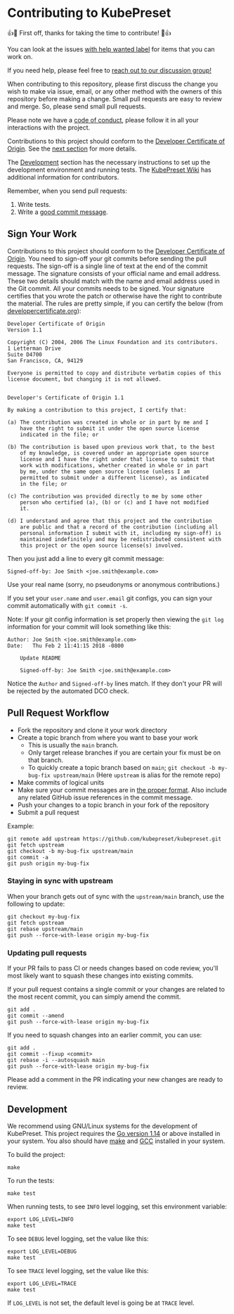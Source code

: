 # Contributing to KubePreset

:+1::tada: First off, thanks for taking the time to contribute!
:tada::+1:

You can look at the issues [with help wanted label][help-wanted] for items that
you can work on.

If you need help, please feel free to [reach out to our discussion
group!][group]

When contributing to this repository, please first discuss the change you wish
to make via issue, email, or any other method with the owners of this repository
before making a change.  Small pull requests are easy to review and merge.  So,
please send small pull requests.

Please note we have a [code of conduct][conduct], please follow it in all your
interactions with the project.

Contributions to this project should conform to the [Developer Certificate of
Origin][dco].  See the [next section](#sign-your-work) for more details.

The [Development](#development) section has the necessary instructions to set up
the development environment and running tests.  The [KubePreset Wiki][wiki] has
additional information for contributors.

Remember, when you send pull requests:

1. Write tests.
2. Write a [good commit message][commit-message].

## Sign Your Work

Contributions to this project should conform to the [Developer Certificate of
Origin][dco].  You need to sign-off your git commits before sending the pull
requests.  The sign-off is a single line of text at the end of the commit
message.  The signature consists of your official name and email address.  These
two details should match with the name and email address used in the Git commit.
All your commits needs to be signed.  Your signature certifies that you wrote
the patch or otherwise have the right to contribute the material.  The rules are
pretty simple, if you can certify the below (from
[developercertificate.org][dco]):

```
Developer Certificate of Origin
Version 1.1

Copyright (C) 2004, 2006 The Linux Foundation and its contributors.
1 Letterman Drive
Suite D4700
San Francisco, CA, 94129

Everyone is permitted to copy and distribute verbatim copies of this
license document, but changing it is not allowed.


Developer's Certificate of Origin 1.1

By making a contribution to this project, I certify that:

(a) The contribution was created in whole or in part by me and I
    have the right to submit it under the open source license
    indicated in the file; or

(b) The contribution is based upon previous work that, to the best
    of my knowledge, is covered under an appropriate open source
    license and I have the right under that license to submit that
    work with modifications, whether created in whole or in part
    by me, under the same open source license (unless I am
    permitted to submit under a different license), as indicated
    in the file; or

(c) The contribution was provided directly to me by some other
    person who certified (a), (b) or (c) and I have not modified
    it.

(d) I understand and agree that this project and the contribution
    are public and that a record of the contribution (including all
    personal information I submit with it, including my sign-off) is
    maintained indefinitely and may be redistributed consistent with
    this project or the open source license(s) involved.
```

Then you just add a line to every git commit message:

    Signed-off-by: Joe Smith <joe.smith@example.com>

Use your real name (sorry, no pseudonyms or anonymous contributions.)

If you set your `user.name` and `user.email` git configs, you can sign your
commit automatically with `git commit -s`.

Note: If your git config information is set properly then viewing the `git log`
information for your commit will look something like this:

```
Author: Joe Smith <joe.smith@example.com>
Date:   Thu Feb 2 11:41:15 2018 -0800

    Update README

    Signed-off-by: Joe Smith <joe.smith@example.com>
```

Notice the `Author` and `Signed-off-by` lines match. If they don't
your PR will be rejected by the automated DCO check.

## Pull Request Workflow

- Fork the repository and clone it your work directory
- Create a topic branch from where you want to base your work
  - This is usually the `main` branch.
  - Only target release branches if you are certain your fix must be on that
    branch.
  - To quickly create a topic branch based on `main`; ``git checkout -b
    my-bug-fix upstream/main`` (Here `upstream` is alias for the remote repo)
- Make commits of logical units
- Make sure your commit messages are in [the proper format][commit-message].
  Also include any related GitHub issue references in the commit message.
- Push your changes to a topic branch in your fork of the repository
- Submit a pull request

Example:

```shell
git remote add upstream https://github.com/kubepreset/kubepreset.git
git fetch upstream
git checkout -b my-bug-fix upstream/main
git commit -a
git push origin my-bug-fix
```

### Staying in sync with upstream

When your branch gets out of sync with the `upstream/main` branch, use the
following to update:

``` shell
git checkout my-bug-fix
git fetch upstream
git rebase upstream/main
git push --force-with-lease origin my-bug-fix
```

### Updating pull requests

If your PR fails to pass CI or needs changes based on code review, you'll most
likely want to squash these changes into existing commits.

If your pull request contains a single commit or your changes are related to the
most recent commit, you can simply amend the commit.

```
git add .
git commit --amend
git push --force-with-lease origin my-bug-fix
```

If you need to squash changes into an earlier commit, you can use:

```
git add .
git commit --fixup <commit>
git rebase -i --autosquash main
git push --force-with-lease origin my-bug-fix
```

Please add a comment in the PR indicating your new changes are ready to review.

## Development

We recommend using GNU/Linux systems for the development of KubePreset. This
project requires the [Go version 1.14][go] or above installed in your
system. You also should have [make][make] and [GCC][gcc] installed in your
system.

To build the project:

    make

To run the tests:

    make test

When running tests, to see `INFO` level logging, set this environment variable:

    export LOG_LEVEL=INFO
    make test

To see `DEBUG` level logging, set the value like this:

    export LOG_LEVEL=DEBUG
    make test

To see `TRACE` level logging, set the value like this:

    export LOG_LEVEL=TRACE
    make test

If `LOG_LEVEL` is not set, the default level is going be at `TRACE` level.

[help-wanted]: https://github.com/kubepreset/kubepreset/issues?q=is%3Aissue+is%3Aopen+label%3A%22help+wanted%22
[conduct]: https://github.com/kubepreset/kubepreset/blob/main/CODE_OF_CONDUCT.md
[wiki]: https://github.com/kubepreset/kubepreset/wiki
[dco]: http://developercertificate.org
[group]: https://groups.google.com/g/kubepreset
[readme]: https://github.com/kubepreset/kubepreset/blob/main/README.md
[commit-message]: https://chris.beams.io/posts/git-commit/
[go]: https://golang.org
[make]: https://en.wikipedia.org/wiki/Make_(software)
[gcc]: https://gcc.gnu.org
